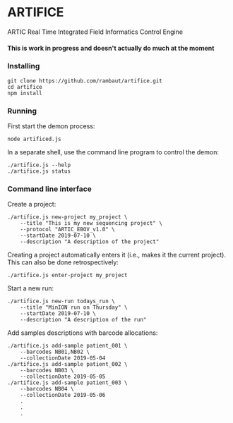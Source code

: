 # ARTIFICE
ARTIC Real Time Integrated Field Informatics Control Engine

#### This is work in progress and doesn't actually do much at the moment

### Installing

```$bash
git clone https://github.com/rambaut/artifice.git
cd artifice
npm install
```

### Running

First start the demon process:

```$bash
node artificed.js
```

In a separate shell, use the command line program to control the demon:

```$bash
./artifice.js --help
./artifice.js status
```

### Command line interface

Create a project:

```$bash
./artifice.js new-project my_project \
    --title "This is my new sequencing project" \
    --protocol "ARTIC_EBOV_v1.0" \
    --startDate 2019-07-10 \
    --description "A description of the project"
```

Creating a project automatically enters it (i.e., makes it the current project). This can also be done retrospectively:

```$bash
./artifice.js enter-project my_project
```

Start a new run:

```$bash
./artifice.js new-run todays_run \
    --title "MinION run on Thursday" \
    --startDate 2019-07-10 \
    --description "A description of the run"
```

Add samples descriptions with barcode allocations:

```$bash
./artifice.js add-sample patient_001 \
    --barcodes NB01,NB02 \
    --collectionDate 2019-05-04 
./artifice.js add-sample patient_002 \
    --barcodes NB03 \
    --collectionDate 2019-05-05 
./artifice.js add-sample patient_003 \
    --barcodes NB04 \
    --collectionDate 2019-05-06
    .
    .
    . 
```

